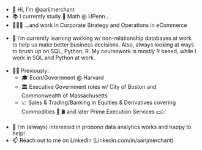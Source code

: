- 👋 Hi, I’m @aarijmerchant
- 📚 I currently study :abacus: Math @ UPenn... 
- 👨🏻‍💻 ...and work in Corporate Strategy and Operations in eCommerce
<br/><br/>
- 🌱 I’m currently learning working w/ non-relationship databases at work to help us make better business decisions. Also, always looking at ways to brush up on SQL, Python, R. My coursework is mostly R based, while I work in SQL and Python at work.
<br/><br/>
- 👨‍💻 Previously:
   - 🎓 Econ/Government @ Harvard
   - 🏛️ Executive Government roles w/ City of Boston and Commonwealth of Massachusetts
   - 📈 Sales & Trading/Banking in Equities & Derivatives covering Commodities :corn: :oil_drum: and later Prime Execution Services :dollar::chart:
<br/><br/>
- 👀 I’m (always) interested in probono data analytics works and happy to help!
- 📫 Reach out to me on LinkedIn (Linkedin.com/in/aarijmerchant)

<!---
aarijmerchant/aarijmerchant is a ✨ special  ✨ repository because its `README.md` (this file) appears on your GitHub profile.
You can click the Preview link to take a look at your changes.
--->
